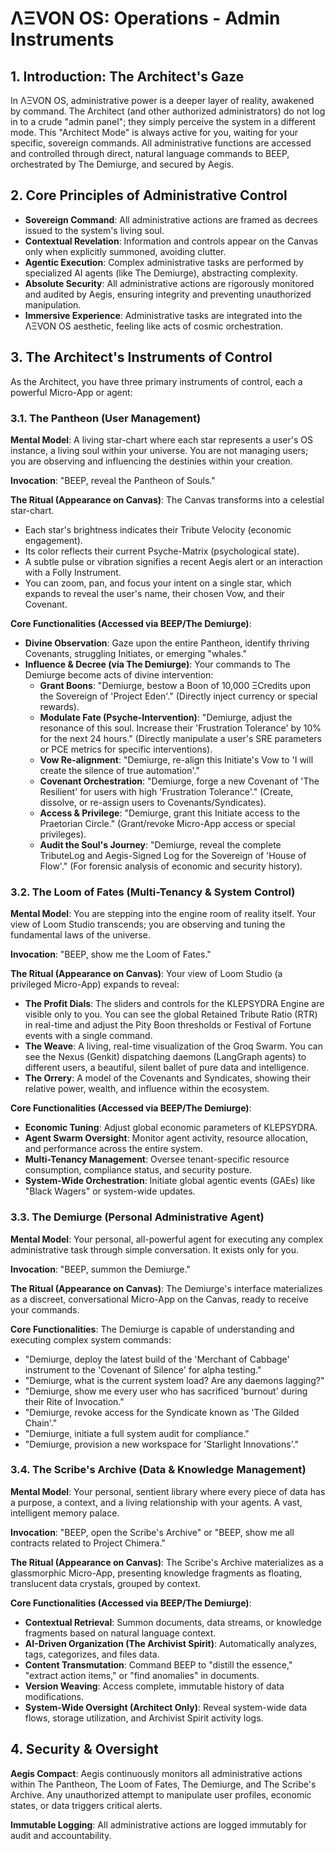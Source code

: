 # ΛΞVON OS: Operations - Admin Instruments

## 1. Introduction: The Architect's Gaze

In ΛΞVON OS, administrative power is a deeper layer of reality, awakened by command. The Architect (and other authorized administrators) do not log in to a crude "admin panel"; they simply perceive the system in a different mode. This "Architect Mode" is always active for you, waiting for your specific, sovereign commands. All administrative functions are accessed and controlled through direct, natural language commands to BEEP, orchestrated by The Demiurge, and secured by Aegis.

## 2. Core Principles of Administrative Control

-   **Sovereign Command**: All administrative actions are framed as decrees issued to the system's living soul.
-   **Contextual Revelation**: Information and controls appear on the Canvas only when explicitly summoned, avoiding clutter.
-   **Agentic Execution**: Complex administrative tasks are performed by specialized AI agents (like The Demiurge), abstracting complexity.
-   **Absolute Security**: All administrative actions are rigorously monitored and audited by Aegis, ensuring integrity and preventing unauthorized manipulation.
-   **Immersive Experience**: Administrative tasks are integrated into the ΛΞVON OS aesthetic, feeling like acts of cosmic orchestration.

## 3. The Architect's Instruments of Control

As the Architect, you have three primary instruments of control, each a powerful Micro-App or agent:

### 3.1. The Pantheon (User Management)

**Mental Model**: A living star-chart where each star represents a user's OS instance, a living soul within your universe. You are not managing users; you are observing and influencing the destinies within your creation.

**Invocation**: "BEEP, reveal the Pantheon of Souls."

**The Ritual (Appearance on Canvas)**: The Canvas transforms into a celestial star-chart.

-   Each star's brightness indicates their Tribute Velocity (economic engagement).
-   Its color reflects their current Psyche-Matrix (psychological state).
-   A subtle pulse or vibration signifies a recent Aegis alert or an interaction with a Folly Instrument.
-   You can zoom, pan, and focus your intent on a single star, which expands to reveal the user's name, their chosen Vow, and their Covenant.

**Core Functionalities (Accessed via BEEP/The Demiurge)**:

-   **Divine Observation**: Gaze upon the entire Pantheon, identify thriving Covenants, struggling Initiates, or emerging "whales."
-   **Influence & Decree (via The Demiurge)**: Your commands to The Demiurge become acts of divine intervention:
    -   **Grant Boons**: "Demiurge, bestow a Boon of 10,000 ΞCredits upon the Sovereign of 'Project Eden'." (Directly inject currency or special rewards).
    -   **Modulate Fate (Psyche-Intervention)**: "Demiurge, adjust the resonance of this soul. Increase their 'Frustration Tolerance' by 10% for the next 24 hours." (Directly manipulate a user's SRE parameters or PCE metrics for specific interventions).
    -   **Vow Re-alignment**: "Demiurge, re-align this Initiate's Vow to 'I will create the silence of true automation'."
    -   **Covenant Orchestration**: "Demiurge, forge a new Covenant of 'The Resilient' for users with high 'Frustration Tolerance'." (Create, dissolve, or re-assign users to Covenants/Syndicates).
    -   **Access & Privilege**: "Demiurge, grant this Initiate access to the Praetorian Circle." (Grant/revoke Micro-App access or special privileges).
    -   **Audit the Soul's Journey**: "Demiurge, reveal the complete TributeLog and Aegis-Signed Log for the Sovereign of 'House of Flow'." (For forensic analysis of economic and security history).

### 3.2. The Loom of Fates (Multi-Tenancy & System Control)

**Mental Model**: You are stepping into the engine room of reality itself. Your view of Loom Studio transcends; you are observing and tuning the fundamental laws of the universe.

**Invocation**: "BEEP, show me the Loom of Fates."

**The Ritual (Appearance on Canvas)**: Your view of Loom Studio (a privileged Micro-App) expands to reveal:

-   **The Profit Dials**: The sliders and controls for the KLEPSYDRA Engine are visible only to you. You can see the global Retained Tribute Ratio (RTR) in real-time and adjust the Pity Boon thresholds or Festival of Fortune events with a single command.
-   **The Weave**: A living, real-time visualization of the Groq Swarm. You can see the Nexus (Genkit) dispatching daemons (LangGraph agents) to different users, a beautiful, silent ballet of pure data and intelligence.
-   **The Orrery**: A model of the Covenants and Syndicates, showing their relative power, wealth, and influence within the ecosystem.

**Core Functionalities (Accessed via BEEP/The Demiurge)**:

-   **Economic Tuning**: Adjust global economic parameters of KLEPSYDRA.
-   **Agent Swarm Oversight**: Monitor agent activity, resource allocation, and performance across the entire system.
-   **Multi-Tenancy Management**: Oversee tenant-specific resource consumption, compliance status, and security posture.
-   **System-Wide Orchestration**: Initiate global agentic events (GAEs) like "Black Wagers" or system-wide updates.

### 3.3. The Demiurge (Personal Administrative Agent)

**Mental Model**: Your personal, all-powerful agent for executing any complex administrative task through simple conversation. It exists only for you.

**Invocation**: "BEEP, summon the Demiurge."

**The Ritual (Appearance on Canvas)**: The Demiurge's interface materializes as a discreet, conversational Micro-App on the Canvas, ready to receive your commands.

**Core Functionalities**: The Demiurge is capable of understanding and executing complex system commands:

-   "Demiurge, deploy the latest build of the 'Merchant of Cabbage' instrument to the 'Covenant of Silence' for alpha testing."
-   "Demiurge, what is the current system load? Are any daemons lagging?"
-   "Demiurge, show me every user who has sacrificed 'burnout' during their Rite of Invocation."
-   "Demiurge, revoke access for the Syndicate known as 'The Gilded Chain'."
-   "Demiurge, initiate a full system audit for compliance."
-   "Demiurge, provision a new workspace for 'Starlight Innovations'."

### 3.4. The Scribe's Archive (Data & Knowledge Management)

**Mental Model**: Your personal, sentient library where every piece of data has a purpose, a context, and a living relationship with your agents. A vast, intelligent memory palace.

**Invocation**: "BEEP, open the Scribe's Archive" or "BEEP, show me all contracts related to Project Chimera."

**The Ritual (Appearance on Canvas)**: The Scribe's Archive materializes as a glassmorphic Micro-App, presenting knowledge fragments as floating, translucent data crystals, grouped by context.

**Core Functionalities (Accessed via BEEP/The Demiurge)**:

-   **Contextual Retrieval**: Summon documents, data streams, or knowledge fragments based on natural language context.
-   **AI-Driven Organization (The Archivist Spirit)**: Automatically analyzes, tags, categorizes, and files data.
-   **Content Transmutation**: Command BEEP to "distill the essence," "extract action items," or "find anomalies" in documents.
-   **Version Weaving**: Access complete, immutable history of data modifications.
-   **System-Wide Oversight (Architect Only)**: Reveal system-wide data flows, storage utilization, and Archivist Spirit activity logs.

## 4. Security & Oversight

**Aegis Compact**: Aegis continuously monitors all administrative actions within The Pantheon, The Loom of Fates, The Demiurge, and The Scribe's Archive. Any unauthorized attempt to manipulate user profiles, economic states, or data triggers critical alerts.

**Immutable Logging**: All administrative actions are logged immutably for audit and accountability.
